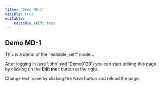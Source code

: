```yaml
---
title: 'Demo MD-1'
visible: true
editable:
    editable_self: true
---
```


## Demo MD-1

This is a demo of the "editable_self" mode...

After logging in (use 'john' and 'Demo0123') you can start editing this page by clicking on the <b>Edit me !</b> button at the right.

Change text, save by clicking the Save button and reload the page.
